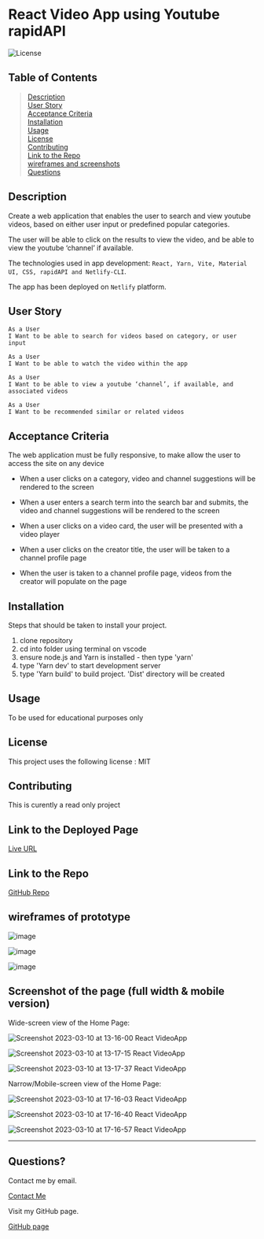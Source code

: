 # React Video App using Youtube rapidAPI

![License](https://img.shields.io/badge/License-mit-brightgreen.svg)

## Table of Contents

>[Description](#description)\
>[User Story](#user-story)\
>[Acceptance Criteria](#acceptance-criteria)\
>[Installation](#installation)\
>[Usage](#usage)\
>[License](#license)\
>[Contributing](#contributing)\
>[Link to the Repo](#link-to-the-repo)\
>[wireframes and screenshots](#wireframes-of-prototype)\
>[Questions](#questions)

## Description

Create a web application that enables the user to search and view youtube videos, based on either user input or predefined popular categories.

The user will be able to click on the results to view the video, and be able to view the youtube ‘channel’ if available.

The technologies used in app development: ``React, Yarn, Vite, Material UI, CSS, rapidAPI and Netlify-CLI``.

The app has been deployed on ``Netlify`` platform.

## User Story
```
As a User
I Want to be able to search for videos based on category, or user input

As a User
I Want to be able to watch the video within the app

As a User
I Want to be able to view a youtube ‘channel’, if available, and associated videos

As a User
I Want to be recommended similar or related videos
```

## Acceptance Criteria

The web application must be fully responsive, to make allow the user to access the site on any device

* When a user clicks on a category, video and channel suggestions will be rendered to the screen

* When a user enters a search term into the search bar and submits, the video and channel suggestions will be rendered to the screen

* When a user clicks on a video card, the user will be presented with a video player

* When a user clicks on the creator title, the user will be taken to a channel profile page

* When the user is taken to a channel profile page, videos from the creator will populate on the page

## Installation
Steps that should be taken to install your project. 

1. clone repository
2. cd into folder using terminal on vscode
3. ensure node.js and Yarn is installed - then type 'yarn'
4. type 'Yarn dev' to start development server
5. type 'Yarn build' to build project. 'Dist' directory will be created

## Usage

To be used for educational purposes only

## License

This project uses the following license : MIT

## Contributing

This is curently a read only project

## Link to the Deployed Page
[Live URL](https://fantastic-platypus-617252.netlify.app/)

## Link to the Repo
[GitHub Repo](https://github.com/koolleeo/React-VideoApp-YoutubeAPI.git)

## wireframes of prototype

![image](https://user-images.githubusercontent.com/86853558/224379843-819262b1-c11d-45b9-a399-7c9bf58c725b.png)

![image](https://user-images.githubusercontent.com/86853558/224379919-cf4ff2a2-add4-434a-8ab3-fbb90bd32dab.png)

![image](https://user-images.githubusercontent.com/86853558/224379965-38a9f016-f4a9-4daf-b007-77859287e750.png)


## Screenshot of the page (full width & mobile version)

Wide-screen view of the Home Page: <br/>

![Screenshot 2023-03-10 at 13-16-00 React VideoApp](https://user-images.githubusercontent.com/86853558/224380124-95d606e4-f38e-4074-8781-3a6086cfc34b.png)

![Screenshot 2023-03-10 at 13-17-15 React VideoApp](https://user-images.githubusercontent.com/86853558/224380164-d51d97ef-aeea-43ac-b81a-7879b75aac90.png)

![Screenshot 2023-03-10 at 13-17-37 React VideoApp](https://user-images.githubusercontent.com/86853558/224380201-606ff2b9-f6b4-4fc1-9489-9efa004cb238.png)


Narrow/Mobile-screen view of the Home Page:<br/>

![Screenshot 2023-03-10 at 17-16-03 React VideoApp](https://user-images.githubusercontent.com/86853558/224380594-e19aaeb0-e81e-49fe-83bf-22483859df0a.png)

![Screenshot 2023-03-10 at 17-16-40 React VideoApp](https://user-images.githubusercontent.com/86853558/224380646-c28b46ef-a4e0-43cd-ae69-62146466a80f.png)

![Screenshot 2023-03-10 at 17-16-57 React VideoApp](https://user-images.githubusercontent.com/86853558/224380679-7e446d16-8bf1-488e-b495-7e4cc3795f74.png)

---

## Questions?

Contact me by email.

[Contact Me](mailto:leigh.ally@gmail.com)

Visit my GitHub page.

[GitHub page](https://github.com/koolleeo/)

